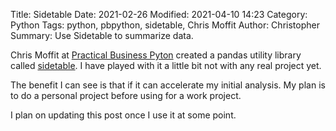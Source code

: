 Title: Sidetable
Date: 2021-02-26
Modified: 2021-04-10 14:23
Category: Python
Tags: python, pbpython, sidetable, Chris Moffit
Author: Christopher
Summary: Use Sidetable to summarize data.

Chris Moffit at [Practical Business Pyton](https://pbpython.com) created a
pandas utility library called [sidetable](https://pbpython.com/sidetable.html).
I have played with it a little bit not with any real project yet.

The benefit I can see is that if it can accelerate my initial analysis.
My plan is to do a personal project before using for a work project.

I plan on updating this post once I use it at some point.